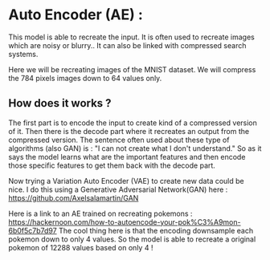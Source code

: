 # Auto Encoder (AE) :

This model is able to recreate the input. 
It is often used to recreate images which are noisy or blurry.. It can also be linked with compressed search systems.

Here we will be recreating images of the MNIST dataset.
We will compress the 784 pixels images down to 64 values only.

## How does it works ?

The first part is to encode the input to create kind of a compressed version of it. 
Then there is the decode part where it recreates an output from the compressed version.
The sentence often used about these type of algorithms (also GAN) is : "I can not create what I don't understand."
So as it says the model learns what are the important features and then encode those specific features to get them back with the decode part. 

Now trying a Variation Auto Encoder (VAE) to create new data could be nice. I do this using a Generative Adversarial Network(GAN) here : 
https://github.com/Axelsalamartin/GAN

Here is a link to an AE trained on recreating pokemons :
https://hackernoon.com/how-to-autoencode-your-pok%C3%A9mon-6b0f5c7b7d97
The cool thing here is that the encoding downsample each pokemon down to only 4 values. So the model is able to recreate a original pokemon of 12288 values based on only 4 !
